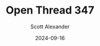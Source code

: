 ---
layout: podcast
title: "Open Thread 347"
author: Scott Alexander
description: https://www.astralcodexten.com/p/open-thread-347
date: 2024-09-16
length: 475875
duration: 119
guid: open-thread-347
---